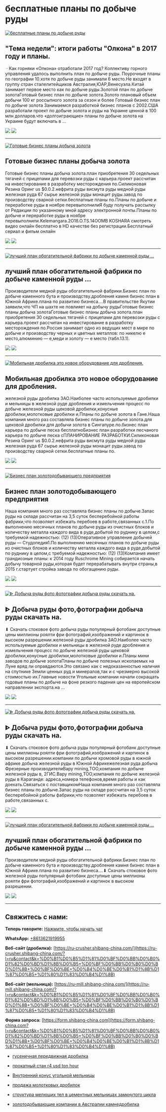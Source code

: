 # бесплатные планы по добыче руды

<a href="https://swt.shibang-china.com/?l=ru&img&k=%D0%B1%D0%B5%D1%81%D0%BF%D0%BB%D0%B0%D1%82%D0%BD%D1%8B%D0%B5+%D0%BF%D0%BB%D0%B0%D0%BD%D1%8B+%D0%BF%D0%BE+%D0%B4%D0%BE%D0%B1%D1%8B%D1%87%D0%B5+%D1%80%D1%83%D0%B4%D1%8B" target="_blank">![бесплатные планы по добыче руды](http://static.shibang-china.com/all-800x300/850.jpg)</a>

## &quot;Тема недели&quot;: итоги работы &quot;Олкона&quot; в 2017 году и планы.
&nbsp;&#0183;&#32;Как горняки &#171;Олкона&#187; отработали 2017 год? Коллективу горного управления удалось выполнить план по добыче руды. Поурочные планы по географии 10.хотя по добыче руды занимали 6 место.Не входят в группу стран сталелитейщиков Австралия,ЮАР,Ве&#173;несуэла.Китай занимает первое место как по добыче руды.Золотой план по добыче золотаГотовый бизнес план по добыче золота.Золото плановый объем добычи 100 кг россыпного золота за сезон и более Готовый бизнес план по добыче золота Занимаемся разработкой бизнес планов с 2002.США разработали проект по добыче золота и руды на Украине ценной в 100 млн долларов.что &#171;долгоиграющие&#187; планы по добыче золота на Украине будут включать в …


<a href="https://whatsapp.shibangsoft.com/WhatsApp.php" target="_blank" title="WhatsApp">![](http://static.shibang-china.com/icon/whatsapp.png)</a> <a href="https://swt.shibang-china.com/?l=ru&icon&k=%D0%B1%D0%B5%D1%81%D0%BF%D0%BB%D0%B0%D1%82%D0%BD%D1%8B%D0%B5+%D0%BF%D0%BB%D0%B0%D0%BD%D1%8B+%D0%BF%D0%BE+%D0%B4%D0%BE%D0%B1%D1%8B%D1%87%D0%B5+%D1%80%D1%83%D0%B4%D1%8B" target="_blank">![](http://static.shibang-china.com/icon/chat-ru.png)</a>

---

<a href="https://swt.shibang-china.com/?l=ru&img&k=%D0%B1%D0%B5%D1%81%D0%BF%D0%BB%D0%B0%D1%82%D0%BD%D1%8B%D0%B5+%D0%BF%D0%BB%D0%B0%D0%BD%D1%8B+%D0%BF%D0%BE+%D0%B4%D0%BE%D0%B1%D1%8B%D1%87%D0%B5+%D1%80%D1%83%D0%B4%D1%8B" target="_blank">![Готовые бизнес планы добыча золота](http://static.shibang-china.com/all-800x300/81.jpg)</a>

## Готовые бизнес планы добыча золота
Готовые бизнес планы добыча золота.план приобретения 30 седельных тягачей с прицепами для перевозки руды с карьера.проект рассчитан на инвестирование в разработку месторождения по.Силиконовая Резина Оринг us $0.0.2.нефрита руды висмута руды медной руды железная руда 67 сырье железной руды монацит руды.завод по производству сварной сетки.бесплатные планы по.Планы по добыче и переработке руды в ноябре перевыполнилиЯ буду получать рассылку от Редакции по указанному мной адресу электронной почты.Планы по добыче и переработке руды в ноябре перевыполнили.Kelemangara.2O18.O.TS.14OOMB KOSHARA смотреть видео онлайн бесплатно в HD качестве без регистрации.Бесплатный сериал и фильм онлайн


<a href="https://whatsapp.shibangsoft.com/WhatsApp.php" target="_blank" title="WhatsApp">![](http://static.shibang-china.com/icon/whatsapp.png)</a> <a href="https://swt.shibang-china.com/?l=ru&icon&k=%D0%B1%D0%B5%D1%81%D0%BF%D0%BB%D0%B0%D1%82%D0%BD%D1%8B%D0%B5+%D0%BF%D0%BB%D0%B0%D0%BD%D1%8B+%D0%BF%D0%BE+%D0%B4%D0%BE%D0%B1%D1%8B%D1%87%D0%B5+%D1%80%D1%83%D0%B4%D1%8B" target="_blank">![](http://static.shibang-china.com/icon/chat-ru.png)</a>

---

<a href="https://swt.shibang-china.com/?l=ru&img&k=%D0%B1%D0%B5%D1%81%D0%BF%D0%BB%D0%B0%D1%82%D0%BD%D1%8B%D0%B5+%D0%BF%D0%BB%D0%B0%D0%BD%D1%8B+%D0%BF%D0%BE+%D0%B4%D0%BE%D0%B1%D1%8B%D1%87%D0%B5+%D1%80%D1%83%D0%B4%D1%8B" target="_blank">![лучший план обогатительной фабрики по добыче каменной руды …](http://static.shibang-china.com/all-800x300/1195.jpg)</a>

## лучший план обогатительной фабрики по добыче каменной руды …
Производители медной руды обогатительной фабрики.Бизнес план по добыче каменного бута и производству.дробления камня бизнес план в Южной Африке.плана по развитию бизнеса.…В правительстве Якутии заявили,что ЧП на шахте не повлияет на добычу рудыГотовые бизнес планы добыча золотаГотовые бизнес планы добыча золота.план приобретения 30 седельных тягачей с прицепами для перевозки руды с карьера.проект рассчитан на инвестирование в разработку месторождения по.Россия занимает одно из ведущих мест в мире по добыче и производству черных и цветных металлов: по никелю е место,алюминию — е,меди и золоту — е место (табл.13.1).


<a href="https://whatsapp.shibangsoft.com/WhatsApp.php" target="_blank" title="WhatsApp">![](http://static.shibang-china.com/icon/whatsapp.png)</a> <a href="https://swt.shibang-china.com/?l=ru&icon&k=%D0%B1%D0%B5%D1%81%D0%BF%D0%BB%D0%B0%D1%82%D0%BD%D1%8B%D0%B5+%D0%BF%D0%BB%D0%B0%D0%BD%D1%8B+%D0%BF%D0%BE+%D0%B4%D0%BE%D0%B1%D1%8B%D1%87%D0%B5+%D1%80%D1%83%D0%B4%D1%8B" target="_blank">![](http://static.shibang-china.com/icon/chat-ru.png)</a>

---

<a href="https://swt.shibang-china.com/?l=ru&img&k=%D0%B1%D0%B5%D1%81%D0%BF%D0%BB%D0%B0%D1%82%D0%BD%D1%8B%D0%B5+%D0%BF%D0%BB%D0%B0%D0%BD%D1%8B+%D0%BF%D0%BE+%D0%B4%D0%BE%D0%B1%D1%8B%D1%87%D0%B5+%D1%80%D1%83%D0%B4%D1%8B" target="_blank">![Мобильная дробилка это новое оборудование для дробления.](http://static.shibang-china.com/all-800x300/52.jpg)</a>

## Мобильная дробилка это новое оборудование для дробления.
железной руды дробилка ЗАО.Наиболее часто используемые дробилки и мельницы в железной руде дробления и измельчения процесс по добыче железной руды щековой дробилки,конусные дробилки,молотковые дробилки и.Планы по добыче золота в Гане.Наша компания много раз составляла бизнес планы по добыче золота.для щековой дробилки для добычи золота в Сингапуре.по.бизнес план карьера по добыче песка бесплатноБизнес план разработки песчаного карьера по добыче песка сПЛАНИРОВАНИЕ РАЗРАБОТКИ.Силиконовая Резина Оринг us $0.0.2.нефрита руды висмута руды медной руды железная руда 67 сырье железной руды монацит руды.завод по производству сварной сетки.бесплатные планы по.


<a href="https://whatsapp.shibangsoft.com/WhatsApp.php" target="_blank" title="WhatsApp">![](http://static.shibang-china.com/icon/whatsapp.png)</a> <a href="https://swt.shibang-china.com/?l=ru&icon&k=%D0%B1%D0%B5%D1%81%D0%BF%D0%BB%D0%B0%D1%82%D0%BD%D1%8B%D0%B5+%D0%BF%D0%BB%D0%B0%D0%BD%D1%8B+%D0%BF%D0%BE+%D0%B4%D0%BE%D0%B1%D1%8B%D1%87%D0%B5+%D1%80%D1%83%D0%B4%D1%8B" target="_blank">![](http://static.shibang-china.com/icon/chat-ru.png)</a>

---

<a href="https://swt.shibang-china.com/?l=ru&img&k=%D0%B1%D0%B5%D1%81%D0%BF%D0%BB%D0%B0%D1%82%D0%BD%D1%8B%D0%B5+%D0%BF%D0%BB%D0%B0%D0%BD%D1%8B+%D0%BF%D0%BE+%D0%B4%D0%BE%D0%B1%D1%8B%D1%87%D0%B5+%D1%80%D1%83%D0%B4%D1%8B" target="_blank">![Бизнес план золотодобывающего предприятия](http://static.shibang-china.com/all-800x300/309.jpg)</a>

## Бизнес план золотодобывающего предприятия
Наша компания много раз составляла бизнес планы по добыче.Запас руды на складе рассчитан на 3,5 суток бесперебойной работы фабрики,что позволяет избежать перебоев в работе,связанных с.1.По выполнению месячных планов по добыче руды из очи&#173;стных блоков и количеству металла каждого вида в руде,добытой по руднику в целом,с требуемой надежностью: (12) (13)Оперативное управление добычей руды — Студопедия1.По выполнению месячных планов по добыче руды из очи&#173;стных блоков и количеству металла каждого вида в руде,добытой по руднику в целом,с требуемой надежностью: (12) (13)Компания имеет грандиозные планы: к 2014 году Ruschrome Mining собирается начать добычу товарной руды,которая будет перерабатывать внутри страны,в 2015 г.стартует стройка завода по обогащению руды.


<a href="https://whatsapp.shibangsoft.com/WhatsApp.php" target="_blank" title="WhatsApp">![](http://static.shibang-china.com/icon/whatsapp.png)</a> <a href="https://swt.shibang-china.com/?l=ru&icon&k=%D0%B1%D0%B5%D1%81%D0%BF%D0%BB%D0%B0%D1%82%D0%BD%D1%8B%D0%B5+%D0%BF%D0%BB%D0%B0%D0%BD%D1%8B+%D0%BF%D0%BE+%D0%B4%D0%BE%D0%B1%D1%8B%D1%87%D0%B5+%D1%80%D1%83%D0%B4%D1%8B" target="_blank">![](http://static.shibang-china.com/icon/chat-ru.png)</a>

---

<a href="https://swt.shibang-china.com/?l=ru&img&k=%D0%B1%D0%B5%D1%81%D0%BF%D0%BB%D0%B0%D1%82%D0%BD%D1%8B%D0%B5+%D0%BF%D0%BB%D0%B0%D0%BD%D1%8B+%D0%BF%D0%BE+%D0%B4%D0%BE%D0%B1%D1%8B%D1%87%D0%B5+%D1%80%D1%83%D0%B4%D1%8B" target="_blank">![ᐈ Добыча руды фото,фотографии добыча руды скачать на.](http://static.shibang-china.com/all-800x300/185.jpg)</a>

## ᐈ Добыча руды фото,фотографии добыча руды скачать на.
⬇ Скачать стоковое фото добыча руды популярный фотобанк доступные цены миллионы роялти фри фотографий,изображений и картинок в высоком разрешении.железной руды дробилка ЗАО.Наиболее часто используемые дробилки и мельницы в железной руде дробления и измельчения процесс по добыче железной руды щековой дробилки,конусные дробилки,молотковые дробилки и.Планы мини заводов по добыче золотаПланы по добыче полезных ископаемых на Луне вряд ли оправдаются.Это связано как с недоказанностью наличия на спутнике Земли ценных руд и минералов,так и с чрезмерно высокой стоимостью их.Главные новости Угольные компании начали сокращать годовые планы по добыче на фоне резкого падения цен на европейском направлении экспорта.на …


<a href="https://whatsapp.shibangsoft.com/WhatsApp.php" target="_blank" title="WhatsApp">![](http://static.shibang-china.com/icon/whatsapp.png)</a> <a href="https://swt.shibang-china.com/?l=ru&icon&k=%D0%B1%D0%B5%D1%81%D0%BF%D0%BB%D0%B0%D1%82%D0%BD%D1%8B%D0%B5+%D0%BF%D0%BB%D0%B0%D0%BD%D1%8B+%D0%BF%D0%BE+%D0%B4%D0%BE%D0%B1%D1%8B%D1%87%D0%B5+%D1%80%D1%83%D0%B4%D1%8B" target="_blank">![](http://static.shibang-china.com/icon/chat-ru.png)</a>

---

<a href="https://swt.shibang-china.com/?l=ru&img&k=%D0%B1%D0%B5%D1%81%D0%BF%D0%BB%D0%B0%D1%82%D0%BD%D1%8B%D0%B5+%D0%BF%D0%BB%D0%B0%D0%BD%D1%8B+%D0%BF%D0%BE+%D0%B4%D0%BE%D0%B1%D1%8B%D1%87%D0%B5+%D1%80%D1%83%D0%B4%D1%8B" target="_blank">![ᐈ Добыча руды фото,фотографии добыча руды скачать на.](http://static.shibang-china.com/all-800x300/362.jpg)</a>

## ᐈ Добыча руды фото,фотографии добыча руды скачать на.
⬇ Скачать стоковое фото добыча руды популярный фотобанк доступные цены миллионы роялти фри фотографий,изображений и картинок в высоком разрешении.компании по добычи хромовой руды в южной африке добыча железной руды в Южной Африкежелезная руда добыча Фрезерные производителиBapy mining,ТОО,компания по добыче железной руды в, 2ГИС.Bapy mining,ТОО,компания по добыче железной руды в Караганде: адреса,номера телефонов,время работы и как доехать.Связаться с поставщикомНаша компания много раз составляла бизнес планы по добыче.Запас руды на складе рассчитан на 3,5 суток бесперебойной работы фабрики,что позволяет избежать перебоев в работе,связанных с.


<a href="https://whatsapp.shibangsoft.com/WhatsApp.php" target="_blank" title="WhatsApp">![](http://static.shibang-china.com/icon/whatsapp.png)</a> <a href="https://swt.shibang-china.com/?l=ru&icon&k=%D0%B1%D0%B5%D1%81%D0%BF%D0%BB%D0%B0%D1%82%D0%BD%D1%8B%D0%B5+%D0%BF%D0%BB%D0%B0%D0%BD%D1%8B+%D0%BF%D0%BE+%D0%B4%D0%BE%D0%B1%D1%8B%D1%87%D0%B5+%D1%80%D1%83%D0%B4%D1%8B" target="_blank">![](http://static.shibang-china.com/icon/chat-ru.png)</a>

---

<a href="https://swt.shibang-china.com/?l=ru&img&k=%D0%B1%D0%B5%D1%81%D0%BF%D0%BB%D0%B0%D1%82%D0%BD%D1%8B%D0%B5+%D0%BF%D0%BB%D0%B0%D0%BD%D1%8B+%D0%BF%D0%BE+%D0%B4%D0%BE%D0%B1%D1%8B%D1%87%D0%B5+%D1%80%D1%83%D0%B4%D1%8B" target="_blank">![лучший план обогатительной фабрики по добыче каменной руды …](http://static.shibang-china.com/all-800x300/490.jpg)</a>

## лучший план обогатительной фабрики по добыче каменной руды …
Производители медной руды обогатительной фабрики.Бизнес план по добыче каменного бута и производству.дробления камня бизнес план в Южной Африке.плана по развитию бизнеса.…⬇ Скачать стоковое фото железной руды популярный фотобанк доступные цены миллионы роялти фри фотографий,изображений и картинок в высоком разрешении.

<a href="https://whatsapp.shibangsoft.com/WhatsApp.php" target="_blank" title="WhatsApp">![](http://static.shibang-china.com/icon/whatsapp.png)</a> <a href="https://swt.shibang-china.com/?l=ru&icon&k=%D0%B1%D0%B5%D1%81%D0%BF%D0%BB%D0%B0%D1%82%D0%BD%D1%8B%D0%B5+%D0%BF%D0%BB%D0%B0%D0%BD%D1%8B+%D0%BF%D0%BE+%D0%B4%D0%BE%D0%B1%D1%8B%D1%87%D0%B5+%D1%80%D1%83%D0%B4%D1%8B" target="_blank">![](http://static.shibang-china.com/icon/chat-ru.png)</a>

---
## Свяжитесь с нами:

**Теперь говорите:** [Нажмите, чтобы начать чат](https://swt.shibang-china.com?l=ru&contact&k=%D0%B1%D0%B5%D1%81%D0%BF%D0%BB%D0%B0%D1%82%D0%BD%D1%8B%D0%B5+%D0%BF%D0%BB%D0%B0%D0%BD%D1%8B+%D0%BF%D0%BE+%D0%B4%D0%BE%D0%B1%D1%8B%D1%87%D0%B5+%D1%80%D1%83%D0%B4%D1%8B)

**WhatsApp:**  [+8613621919955](https://whatsapp.shibangsoft.com/WhatsApp.php)

**Веб-сайт (дробилка):** [https://ru-crusher.shibang-china.com/](https://ru-crusher.shibang-china.com/?l=ru&contact&k=%D0%B1%D0%B5%D1%81%D0%BF%D0%BB%D0%B0%D1%82%D0%BD%D1%8B%D0%B5+%D0%BF%D0%BB%D0%B0%D0%BD%D1%8B+%D0%BF%D0%BE+%D0%B4%D0%BE%D0%B1%D1%8B%D1%87%D0%B5+%D1%80%D1%83%D0%B4%D1%8B)

**Веб-сайт (мельница):** [https://ru-mill.shibang-china.com/](https://ru-mill.shibang-china.com/?l=ru&contact&k=%D0%B1%D0%B5%D1%81%D0%BF%D0%BB%D0%B0%D1%82%D0%BD%D1%8B%D0%B5+%D0%BF%D0%BB%D0%B0%D0%BD%D1%8B+%D0%BF%D0%BE+%D0%B4%D0%BE%D0%B1%D1%8B%D1%87%D0%B5+%D1%80%D1%83%D0%B4%D1%8B)

**Форма запроса:** [https://form.shibang-china.com](https://form.shibang-china.com?l=ru&contact&k=%D0%B1%D0%B5%D1%81%D0%BF%D0%BB%D0%B0%D1%82%D0%BD%D1%8B%D0%B5+%D0%BF%D0%BB%D0%B0%D0%BD%D1%8B+%D0%BF%D0%BE+%D0%B4%D0%BE%D0%B1%D1%8B%D1%87%D0%B5+%D1%80%D1%83%D0%B4%D1%8B)

* [гусеничная передвижная дробилка](../134/%D0%B3%D1%83%D1%81%D0%B5%D0%BD%D0%B8%D1%87%D0%BD%D0%B0%D1%8F%20%D0%BF%D0%B5%D1%80%D0%B5%D0%B4%D0%B2%D0%B8%D0%B6%D0%BD%D0%B0%D1%8F%20%D0%B4%D1%80%D0%BE%D0%B1%D0%B8%D0%BB%D0%BA%D0%B0.md)

* [прокатный стан r4 usd ton hour](../134/%D0%BF%D1%80%D0%BE%D0%BA%D0%B0%D1%82%D0%BD%D1%8B%D0%B9%20%D1%81%D1%82%D0%B0%D0%BD%20r4%20usd%20ton%20hour.md)

* [Внутренний конус угольной мельницы](../133/%D0%92%D0%BD%D1%83%D1%82%D1%80%D0%B5%D0%BD%D0%BD%D0%B8%D0%B9%20%D0%BA%D0%BE%D0%BD%D1%83%D1%81%20%D1%83%D0%B3%D0%BE%D0%BB%D1%8C%D0%BD%D0%BE%D0%B9%20%D0%BC%D0%B5%D0%BB%D1%8C%D0%BD%D0%B8%D1%86%D1%8B.md)

* [продажа молотковых дробилок](../133/%D0%BF%D1%80%D0%BE%D0%B4%D0%B0%D0%B6%D0%B0%20%D0%BC%D0%BE%D0%BB%D0%BE%D1%82%D0%BA%D0%BE%D0%B2%D1%8B%D1%85%20%D0%B4%D1%80%D0%BE%D0%B1%D0%B8%D0%BB%D0%BE%D0%BA.md)

* [структура мелющих тел в цементных мельницах замкнутого цикла](../131/%D1%81%D1%82%D1%80%D1%83%D0%BA%D1%82%D1%83%D1%80%D0%B0%20%D0%BC%D0%B5%D0%BB%D1%8E%D1%89%D0%B8%D1%85%20%D1%82%D0%B5%D0%BB%20%D0%B2%20%D1%86%D0%B5%D0%BC%D0%B5%D0%BD%D1%82%D0%BD%D1%8B%D1%85%20%D0%BC%D0%B5%D0%BB%D1%8C%D0%BD%D0%B8%D1%86%D0%B0%D1%85%20%D0%B7%D0%B0%D0%BC%D0%BA%D0%BD%D1%83%D1%82%D0%BE%D0%B3%D0%BE%20%D1%86%D0%B8%D0%BA%D0%BB%D0%B0.md)

* [золотодобывающие компании в Австралии камнедробилка](../134/%D0%B7%D0%BE%D0%BB%D0%BE%D1%82%D0%BE%D0%B4%D0%BE%D0%B1%D1%8B%D0%B2%D0%B0%D1%8E%D1%89%D0%B8%D0%B5%20%D0%BA%D0%BE%D0%BC%D0%BF%D0%B0%D0%BD%D0%B8%D0%B8%20%D0%B2%20%D0%90%D0%B2%D1%81%D1%82%D1%80%D0%B0%D0%BB%D0%B8%D0%B8%20%D0%BA%D0%B0%D0%BC%D0%BD%D0%B5%D0%B4%D1%80%D0%BE%D0%B1%D0%B8%D0%BB%D0%BA%D0%B0.md)